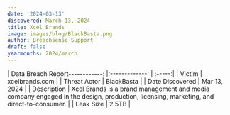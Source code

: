 ```yaml
---
date: '2024-03-13'
discovered: March 13, 2024
title: Xcel Brands
image: images/blog/BlackBasta.png
author: Breachsense Support
draft: false
yearmonths: 2024/march
---
```


| Data Breach Report------------:     |:-------------:    | :-----:|
| Victim      | xcelbrands.com      | 
| Threat Actor      | BlackBasta      | 
| Date Discovered      | Mar 13, 2024      | 
| Description      | Xcel Brands is a brand management and media company engaged in the design, production, licensing, marketing, and direct-to-consumer.      | 
| Leak Size      | 2.5TB      | 

